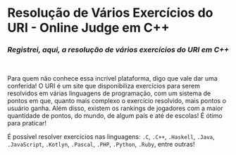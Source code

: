 # Resolução de Vários Exercícios do URI - Online Judge em C++

### _**Registrei, aqui, a resolução de vários exercícios do URI em C++**_

<br>

Para quem não conhece essa incrível plataforma, digo que vale dar uma conferida! O URI é um site que disponibiliza exercícios para serem resolvidos em várias linguagens de programação, com um sistema de pontos em que, quanto mais complexo o exercício resolvido, mais pontos o usuário ganha. Além disso, existem os rankings de jogadores com a maior quantidade de pontos, do mundo, de algum país e até de escolas! É ótimo para praticar!

É possível resolver exercícios nas linguagens: `.C`, `.C++`, `.Haskell`, `.Java`, `.JavaScript`, `.Kotlyn`, `.Pascal`, `.PHP`, `.Python`, `.Ruby`, entre outras!
